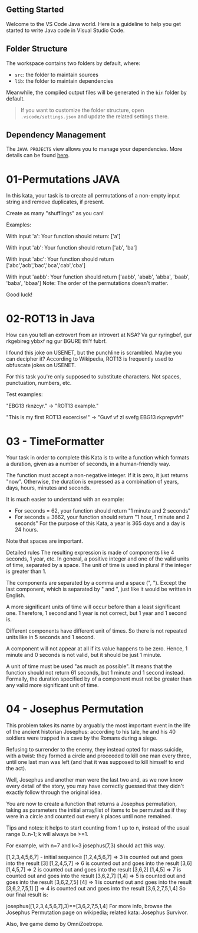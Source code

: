 ## Getting Started

Welcome to the VS Code Java world. Here is a guideline to help you get started to write Java code in Visual Studio Code.

## Folder Structure

The workspace contains two folders by default, where:

- `src`: the folder to maintain sources
- `lib`: the folder to maintain dependencies

Meanwhile, the compiled output files will be generated in the `bin` folder by default.

> If you want to customize the folder structure, open `.vscode/settings.json` and update the related settings there.

## Dependency Management

The `JAVA PROJECTS` view allows you to manage your dependencies. More details can be found [here](https://github.com/microsoft/vscode-java-dependency#manage-dependencies).


# 01-Permutations JAVA

In this kata, your task is to create all permutations of a non-empty input string and remove duplicates, if present.

Create as many "shufflings" as you can!

Examples:


With input 'a':
Your function should return: ['a']

With input 'ab':
Your function should return ['ab', 'ba']

With input 'abc':
Your function should return ['abc','acb','bac','bca','cab','cba']

With input 'aabb':
Your function should return ['aabb', 'abab', 'abba', 'baab', 'baba', 'bbaa']
Note: The order of the permutations doesn't matter.

Good luck!



# 02-ROT13 in Java
How can you tell an extrovert from an introvert at NSA?
Va gur ryringbef, gur rkgebireg ybbxf ng gur BGURE thl'f fubrf.

I found this joke on USENET, but the punchline is scrambled. Maybe you can decipher it?
According to Wikipedia, ROT13 is frequently used to obfuscate jokes on USENET.

For this task you're only supposed to substitute characters. Not spaces, punctuation, numbers, etc.

Test examples:

"EBG13 rknzcyr." -> "ROT13 example."

"This is my first ROT13 excercise!" -> "Guvf vf zl svefg EBG13 rkprepvfr!"

# 03 - TimeFormatter

Your task in order to complete this Kata is to write a function which formats a duration, given as a number of seconds, in a human-friendly way.

The function must accept a non-negative integer. If it is zero, it just returns "now". Otherwise, the duration is expressed as a combination of years, days, hours, minutes and seconds.

It is much easier to understand with an example:

* For seconds = 62, your function should return 
    "1 minute and 2 seconds"
* For seconds = 3662, your function should return
    "1 hour, 1 minute and 2 seconds"
For the purpose of this Kata, a year is 365 days and a day is 24 hours.

Note that spaces are important.

Detailed rules
The resulting expression is made of components like 4 seconds, 1 year, etc. In general, a positive integer and one of the valid units of time, separated by a space. The unit of time is used in plural if the integer is greater than 1.

The components are separated by a comma and a space (", "). Except the last component, which is separated by " and ", just like it would be written in English.

A more significant units of time will occur before than a least significant one. Therefore, 1 second and 1 year is not correct, but 1 year and 1 second is.

Different components have different unit of times. So there is not repeated units like in 5 seconds and 1 second.

A component will not appear at all if its value happens to be zero. Hence, 1 minute and 0 seconds is not valid, but it should be just 1 minute.

A unit of time must be used "as much as possible". It means that the function should not return 61 seconds, but 1 minute and 1 second instead. Formally, the duration specified by of a component must not be greater than any valid more significant unit of time.

# 04 - Josephus Permutation

This problem takes its name by arguably the most important event in the life of the ancient historian Josephus: according to his tale, he and his 40 soldiers were trapped in a cave by the Romans during a siege.

Refusing to surrender to the enemy, they instead opted for mass suicide, with a twist: they formed a circle and proceeded to kill one man every three, until one last man was left (and that it was supposed to kill himself to end the act).

Well, Josephus and another man were the last two and, as we now know every detail of the story, you may have correctly guessed that they didn't exactly follow through the original idea.

You are now to create a function that returns a Josephus permutation, taking as parameters the initial array/list of items to be permuted as if they were in a circle and counted out every k places until none remained.

Tips and notes: it helps to start counting from 1 up to n, instead of the usual range 0..n-1; k will always be >=1.

For example, with n=7 and k=3 josephus(7,3) should act this way.

[1,2,3,4,5,6,7] - initial sequence
[1,2,4,5,6,7] => 3 is counted out and goes into the result [3]
[1,2,4,5,7] => 6 is counted out and goes into the result [3,6]
[1,4,5,7] => 2 is counted out and goes into the result [3,6,2]
[1,4,5] => 7 is counted out and goes into the result [3,6,2,7]
[1,4] => 5 is counted out and goes into the result [3,6,2,7,5]
[4] => 1 is counted out and goes into the result [3,6,2,7,5,1]
[] => 4 is counted out and goes into the result [3,6,2,7,5,1,4]
So our final result is:

josephus([1,2,3,4,5,6,7],3)==[3,6,2,7,5,1,4]
For more info, browse the Josephus Permutation page on wikipedia; related kata: Josephus Survivor.

Also, live game demo by OmniZoetrope.
